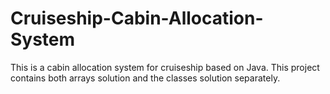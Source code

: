# Cruiseship-Cabin-Allocation-System
This is a cabin allocation system for cruiseship based on Java. This project contains both arrays solution and the classes solution separately.

